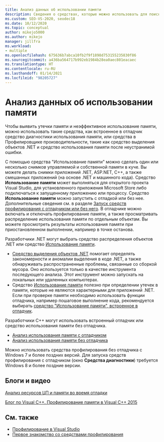 ```yaml
---
title: Анализ данных об использовании памяти
description: Сведения о средствах, которые можно использовать для поиска утечек памяти и неэффективного использования памяти, таких как средство "Использование памяти" и инструмент выделения объектов .NET.
ms.custom: SEO-VS-2020, seodec18
ms.date: 10/12/2020
ms.topic: conceptual
author: mikejo5000
ms.author: mikejo
manager: jillfra
ms.workload:
- multiple
ms.openlocfilehash: 675636b7abca10fb2f9f1898d753155235830f86
ms.sourcegitcommit: a436ba564717b992eb1984b28ea0aec801eacaec
ms.translationtype: HT
ms.contentlocale: ru-RU
ms.lasthandoff: 01/14/2021
ms.locfileid: "98205727"
---
```

# <a name="analyze-memory-usage"></a>Анализ данных об использовании памяти

Чтобы выявить утечки памяти и неэффективное использование памяти, можно использовать такие средства, как встроенное в отладчик средство диагностики использования памяти, или средства в Профилировщике производительности, такие как средство выделения объектов .NET и средство использования памяти после неустранимой ошибки.

С помощью средства "Использование памяти" можно сделать один или несколько *снимков* управляемой и собственной памяти в куче. Вы можете делать снимки приложений .NET, ASP.NET, C++, а также смешанных приложений (на основе .NET и машинного кода). Средство **Использование памяти** может выполняться для открытого проекта Visual Studio, для установленного приложения Microsoft Store либо подключаться к запущенному приложению или процессу. Средство **Использование памяти** можно запустить с отладкой или без нее. Дополнительные сведения см. в разделе [Запуск средств профилирования с отладчиком или без него](../profiling/running-profiling-tools-with-or-without-the-debugger.md). В отладчике можно включать и отключать профилирование памяти, а также просматривать распределение использования памяти по отдельным объектам. Вы можете просмотреть результаты использования памяти при приостановленном выполнении, например в точке останова.

Разработчики .NET могут выбрать средство распределения объектов .NET или средство [Использование памяти](../profiling/memory-usage.md).

- [Средство выделения объектов .NET](../profiling/dotnet-alloc-tool.md) помогает определять закономерности и аномалии выделения в коде .NET, а также обнаруживать распространенные проблемы, связанные со сборкой мусора. Оно используется только в качестве инструмента последующего анализа. Этот инструмент можно запускать на локальных или удаленных компьютерах.
- Средство [Использование памяти](../profiling/memory-usage-without-debugging2.md) полезно при определении утечек в памяти, которые не являются характерными для приложений .NET. Если при проверке памяти необходимо использовать функции отладчика, например пошаговое выполнение кода, рекомендуется выбирать [средство "Использование памяти", встроенное в отладчик](../profiling/memory-usage.md).

Разработчики C++ могут использовать встроенный отладчик или средство использования памяти без отладчика.

- [Анализ использования памяти с отладчиком](../profiling/memory-usage.md)
- [Анализ использования памяти без отладчика](../profiling/memory-usage-without-debugging2.md)

Можно использовать средства профилирования без отладчика с Windows 7 и более поздних версий. Для запуска средств профилирования с отладчиком (окно **Средства диагностики**) требуется Windows 8 и более поздние версии.

## <a name="blogs-and-videos"></a>Блоги и видео

[Анализ ресурсов ЦП и памяти во время отладки](https://devblogs.microsoft.com/visualstudio/analyze-cpu-memory-while-debugging/)

[Блог по Visual C++. Профилирование памяти в Visual C++ 2015](https://devblogs.microsoft.com/cppblog/memory-profiling-in-visual-c-2015/)

## <a name="see-also"></a>См. также

- [Профилирование в Visual Studio](../profiling/index.yml)
- [Первое знакомство со средствами профилирования](../profiling/profiling-feature-tour.md)
